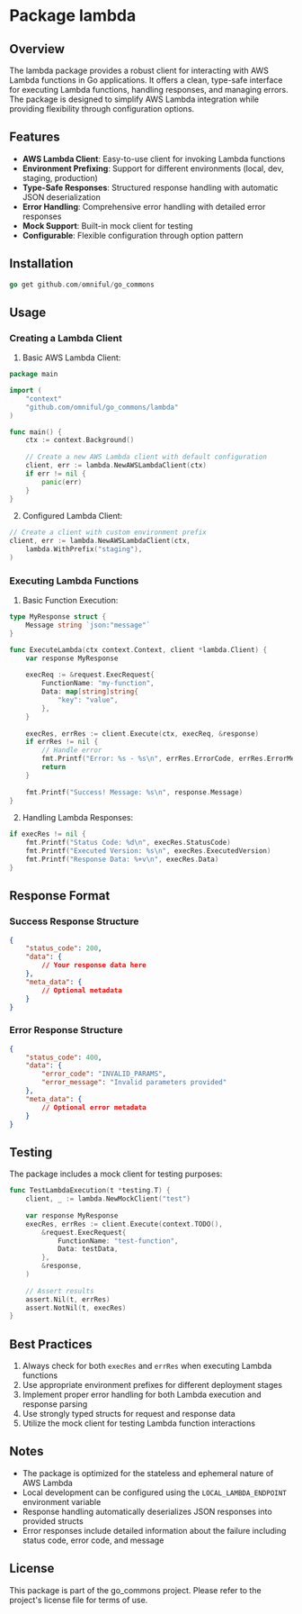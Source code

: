 # Package lambda

## Overview
The lambda package provides a robust client for interacting with AWS Lambda functions in Go applications. It offers a clean, type-safe interface for executing Lambda functions, handling responses, and managing errors. The package is designed to simplify AWS Lambda integration while providing flexibility through configuration options.

## Features
- **AWS Lambda Client**: Easy-to-use client for invoking Lambda functions
- **Environment Prefixing**: Support for different environments (local, dev, staging, production)
- **Type-Safe Responses**: Structured response handling with automatic JSON deserialization
- **Error Handling**: Comprehensive error handling with detailed error responses
- **Mock Support**: Built-in mock client for testing
- **Configurable**: Flexible configuration through option pattern

## Installation
```go
go get github.com/omniful/go_commons
```

## Usage

### Creating a Lambda Client

1. Basic AWS Lambda Client:
```go
package main

import (
	"context"
	"github.com/omniful/go_commons/lambda"
)

func main() {
	ctx := context.Background()
	
	// Create a new AWS Lambda client with default configuration
	client, err := lambda.NewAWSLambdaClient(ctx)
	if err != nil {
		panic(err)
	}
}
```

2. Configured Lambda Client:
```go
// Create a client with custom environment prefix
client, err := lambda.NewAWSLambdaClient(ctx, 
	lambda.WithPrefix("staging"),
)
```

### Executing Lambda Functions

1. Basic Function Execution:
```go
type MyResponse struct {
	Message string `json:"message"`
}

func ExecuteLambda(ctx context.Context, client *lambda.Client) {
	var response MyResponse
	
	execReq := &request.ExecRequest{
		FunctionName: "my-function",
		Data: map[string]string{
			"key": "value",
		},
	}
	
	execRes, errRes := client.Execute(ctx, execReq, &response)
	if errRes != nil {
		// Handle error
		fmt.Printf("Error: %s - %s\n", errRes.ErrorCode, errRes.ErrorMessage)
		return
	}
	
	fmt.Printf("Success! Message: %s\n", response.Message)
}
```

2. Handling Lambda Responses:
```go
if execRes != nil {
	fmt.Printf("Status Code: %d\n", execRes.StatusCode)
	fmt.Printf("Executed Version: %s\n", execRes.ExecutedVersion)
	fmt.Printf("Response Data: %+v\n", execRes.Data)
}
```

## Response Format

### Success Response Structure
```json
{
	"status_code": 200,
	"data": {
		// Your response data here
	},
	"meta_data": {
		// Optional metadata
	}
}
```

### Error Response Structure
```json
{
	"status_code": 400,
	"data": {
		"error_code": "INVALID_PARAMS",
		"error_message": "Invalid parameters provided"
	},
	"meta_data": {
		// Optional error metadata
	}
}
```

## Testing
The package includes a mock client for testing purposes:

```go
func TestLambdaExecution(t *testing.T) {
	client, _ := lambda.NewMockClient("test")
	
	var response MyResponse
	execRes, errRes := client.Execute(context.TODO(),
		&request.ExecRequest{
			FunctionName: "test-function",
			Data: testData,
		},
		&response,
	)
	
	// Assert results
	assert.Nil(t, errRes)
	assert.NotNil(t, execRes)
}
```

## Best Practices
1. Always check for both `execRes` and `errRes` when executing Lambda functions
2. Use appropriate environment prefixes for different deployment stages
3. Implement proper error handling for both Lambda execution and response parsing
4. Use strongly typed structs for request and response data
5. Utilize the mock client for testing Lambda function interactions

## Notes
- The package is optimized for the stateless and ephemeral nature of AWS Lambda
- Local development can be configured using the `LOCAL_LAMBDA_ENDPOINT` environment variable
- Response handling automatically deserializes JSON responses into provided structs
- Error responses include detailed information about the failure including status code, error code, and message

## License
This package is part of the go_commons project. Please refer to the project's license file for terms of use.
